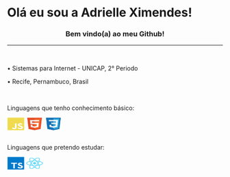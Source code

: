 # Olá eu sou a Adrielle Ximendes!
<div>
<h3 align="center">Bem vindo(a) ao meu Github! </h3>
<hr>
<br>
<p>
• Sistemas para Internet - UNICAP, 2° Periodo  
</p>
<p> 
• Recife, Pernambuco, Brasil 
</p> 
</div>

<div style="display: inline_block"><br>
<p> Linguagens que tenho conhecimento básico: <br> </p> 
  <img align="center" alt="Rafa-Js" height="30" width="40" src="https://raw.githubusercontent.com/devicons/devicon/master/icons/javascript/javascript-plain.svg">
 
 
  <img align="center" alt="Rafa-HTML" height="30" width="40" src="https://raw.githubusercontent.com/devicons/devicon/master/icons/html5/html5-original.svg">
  <img align="center" alt="Rafa-CSS" height="30" width="40" src="https://raw.githubusercontent.com/devicons/devicon/master/icons/css3/css3-original.svg">
 </div>
 

<div style="display: inline_block"><br>
<p> Linguagens que pretendo estudar:  <br> </p> 
 
  <img align="center" alt="Rafa-Ts" height="30" width="40" src="https://raw.githubusercontent.com/devicons/devicon/master/icons/typescript/typescript-plain.svg">
  <img align="center" alt="Rafa-React" height="30" width="40" src="https://raw.githubusercontent.com/devicons/devicon/master/icons/react/react-original.svg">
 

</div>

